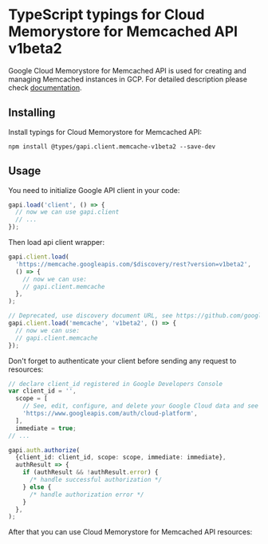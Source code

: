 # TypeScript typings for Cloud Memorystore for Memcached API v1beta2

Google Cloud Memorystore for Memcached API is used for creating and managing Memcached instances in GCP.
For detailed description please check [documentation](https://cloud.google.com/memorystore/).

## Installing

Install typings for Cloud Memorystore for Memcached API:

```
npm install @types/gapi.client.memcache-v1beta2 --save-dev
```

## Usage

You need to initialize Google API client in your code:

```typescript
gapi.load('client', () => {
  // now we can use gapi.client
  // ...
});
```

Then load api client wrapper:

```typescript
gapi.client.load(
  'https://memcache.googleapis.com/$discovery/rest?version=v1beta2',
  () => {
    // now we can use:
    // gapi.client.memcache
  },
);
```

```typescript
// Deprecated, use discovery document URL, see https://github.com/google/google-api-javascript-client/blob/master/docs/reference.md#----gapiclientloadname----version----callback--
gapi.client.load('memcache', 'v1beta2', () => {
  // now we can use:
  // gapi.client.memcache
});
```

Don't forget to authenticate your client before sending any request to resources:

```typescript
// declare client_id registered in Google Developers Console
var client_id = '',
  scope = [
    // See, edit, configure, and delete your Google Cloud data and see the email address for your Google Account.
    'https://www.googleapis.com/auth/cloud-platform',
  ],
  immediate = true;
// ...

gapi.auth.authorize(
  {client_id: client_id, scope: scope, immediate: immediate},
  authResult => {
    if (authResult && !authResult.error) {
      /* handle successful authorization */
    } else {
      /* handle authorization error */
    }
  },
);
```

After that you can use Cloud Memorystore for Memcached API resources: <!-- TODO: make this work for multiple namespaces -->

```typescript

```
